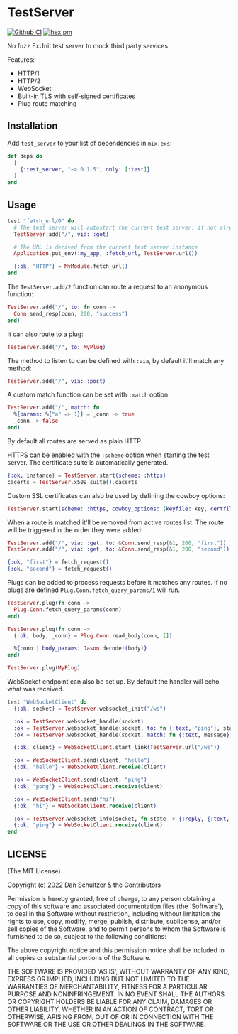 # TestServer

[![Github CI](https://github.com/danschultzer/test_server/workflows/CI/badge.svg)](https://github.com/danschultzer/test_server/actions?query=workflow%3ACI)
[![hex.pm](https://img.shields.io/hexpm/v/test_server.svg)](https://hex.pm/packages/test_server)

<!-- MDOC !-->

No fuzz ExUnit test server to mock third party services.

Features:

- HTTP/1
- HTTP/2
- WebSocket
- Built-in TLS with self-signed certificates
- Plug route matching

<!-- MDOC !-->

## Installation

Add `test_server` to your list of dependencies in `mix.exs`:

```elixir
def deps do
  [
    {:test_server, "~> 0.1.5", only: [:test]}
  ]
end
```

## Usage

```elixir
test "fetch_url/0" do
  # The test server will autostart the current test server, if not already running
  TestServer.add("/", via: :get)

  # The URL is derived from the current test server instance
  Application.put_env(:my_app, :fetch_url, TestServer.url())

  {:ok, "HTTP"} = MyModule.fetch_url()
end
```

The `TestServer.add/2` function can route a request to an anonymous function:

```elixir
TestServer.add("/", to: fn conn ->
  Conn.send_resp(conn, 200, "success")
end)
```

It can also route to a plug:

```elixir
TestServer.add("/", to: MyPlug)
```

The method to listen to can be defined with `:via`, by default it'll match any method:

```elixir
TestServer.add("/", via: :post)
```

A custom match function can be set with `:match` option:

```elixir
TestServer.add("/", match: fn
  %{params: %{"a" => 1}} = _conn -> true
  _conn -> false
end)
```

By default all routes are served as plain HTTP.

HTTPS can be enabled with the `:scheme` option when starting the test server. The certificate suite is automatically generated.

```elixir
{:ok, instance} = TestServer.start(scheme: :https)
cacerts = TestServer.x509_suite().cacerts
```

Custom SSL certificates can also be used by defining the cowboy options:

```elixir
TestServer.start(scheme: :https, cowboy_options: [keyfile: key, certfile: cert])
```

When a route is matched it'll be removed from active routes list. The route will be triggered in the order they were added:

```elixir
TestServer.add("/", via: :get, to: &Conn.send_resp(&1, 200, "first"))
TestServer.add("/", via: :get, to: &Conn.send_resp(&1, 200, "second"))

{:ok, "first"} = fetch_request()
{:ok, "second"} = fetch_request()
```

Plugs can be added to process requests before it matches any routes. If no plugs are defined `Plug.Conn.fetch_query_params/1` will run.

```elixir
TestServer.plug(fn conn ->
  Plug.Conn.fetch_query_params(conn)
end)

TestServer.plug(fn conn ->
  {:ok, body, _conn} = Plug.Conn.read_body(conn, [])

  %{conn | body_params: Jason.decode!(body)}
end)

TestServer.plug(MyPlug)
```

WebSocket endpoint can also be set up. By default the handler will echo what was received.

```elixir
test "WebSocketClient" do
  {:ok, socket} = TestServer.websocket_init("/ws")

  :ok = TestServer.websocket_handle(socket)
  :ok = TestServer.websocket_handle(socket, to: fn {:text, "ping"}, state -> {:reply, "pong", state} end)
  :ok = TestServer.websocket_handle(socket, match: fn {:text, message}, _state -> message == "hi")

  {:ok, client} = WebSocketClient.start_link(TestServer.url("/ws"))

  :ok = WebSocketClient.send(client, "hello")
  {:ok, "hello"} = WebSocketClient.receive(client)

  :ok = WebSocketClient.send(client, "ping")
  {:ok, "pong"} = WebSocketClient.receive(client)

  :ok = WebSocketClient.send("hi")
  {:ok, "hi"} = WebSocketClient.receive(client)

  :ok = TestServer.websocket_info(socket, fn state -> {:reply, {:text, "ping"}, state} end)
  {:ok, "ping"} = WebSocketClient.receive(client)
end
```

<!-- MDOC !-->

## LICENSE

(The MIT License)

Copyright (c) 2022 Dan Schultzer & the Contributors

Permission is hereby granted, free of charge, to any person obtaining a copy of this software and associated documentation files (the 'Software'), to deal in the Software without restriction, including without limitation the rights to use, copy, modify, merge, publish, distribute, sublicense, and/or sell copies of the Software, and to permit persons to whom the Software is furnished to do so, subject to the following conditions:

The above copyright notice and this permission notice shall be included in all copies or substantial portions of the Software.

THE SOFTWARE IS PROVIDED 'AS IS', WITHOUT WARRANTY OF ANY KIND, EXPRESS OR IMPLIED, INCLUDING BUT NOT LIMITED TO THE WARRANTIES OF MERCHANTABILITY, FITNESS FOR A PARTICULAR PURPOSE AND NONINFRINGEMENT. IN NO EVENT SHALL THE AUTHORS OR COPYRIGHT HOLDERS BE LIABLE FOR ANY CLAIM, DAMAGES OR OTHER LIABILITY, WHETHER IN AN ACTION OF CONTRACT, TORT OR OTHERWISE, ARISING FROM, OUT OF OR IN CONNECTION WITH THE SOFTWARE OR THE USE OR OTHER DEALINGS IN THE SOFTWARE.
